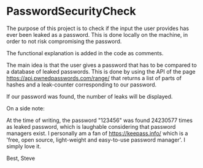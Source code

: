 # PasswordSecurityCheck

The purpose of this project is to check if the input the user provides has ever been leaked as a password.
This is done locally on the machine, in order to not risk compromising the password.

The functional explanation is added in the code as comments.

The main idea is that the user gives a password that has to be compared to a database of leaked passwords.
This is done by using the API of the page https://api.pwnedpasswords.com/range/ that returns a list of parts of hashes and a leak-counter corresponding to our password.

If our password was found, the number of leaks will be displayed.


On a side note:

At the time of writing, the password "123456" was found 24230577 times as leaked password, which is laughable considering that password managers exist.
I personally am a fan of https://keepass.info/ which is a 'free, open source, light-weight and easy-to-use password manager'. I simply love it.

Best,
Steve
